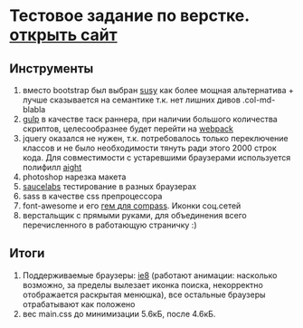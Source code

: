 # Тестовое задание по верстке. [открыть сайт](http://litvinenkoevgeny.github.io/test-task/)

## Инструменты
1. вместо bootstrap был выбран [susy](http://susy.oddbird.net/) как более мощная альтернатива + лучше сказывается на семантике т.к. нет лишних дивов .col-md-blabla
2. [gulp](http://gulpjs.com/) в качестве таск раннера, при наличии большого количества скриптов, целесообразнее будет перейти на [webpack](https://webpack.github.io/)
3. jquery оказался не нужен, т.к. потребовалось только переключение классов и не было необходимости тянуть ради этого 2000 строк кода. Для совместимости с устаревшими браузерами используется полифилл [aight](https://github.com/shawnbot/aight)
4. photoshop нарезка макета
5. [saucelabs](https://saucelabs.com) тестирование в разных браузерах
6. sass в качестве css препроцессора
7. font-awesome и его [гем для compass](https://github.com/FortAwesome/font-awesome-sass). Иконки соц.сетей
8. верстальщик с прямыми руками, для объединения всего перечисленного в работающую страничку :)

## Итоги
1. Поддерживаемые браузеры: [ie8](https://saucelabs.com/beta/tests/630055fb740346e9af3a51267d1a7c1e/watch) (работают анимации: насколько возможно, за пределы вылезает иконка поиска, некорректно отображается раскрытая менюшка), все остальные браузеры отрабатывают как положено
2. вес main.css до минимизации 5.6кБ, после 4.6кБ.

